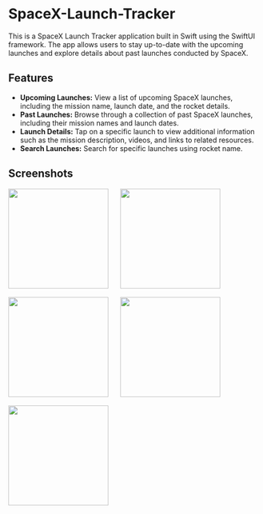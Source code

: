 # SpaceX-Launch-Tracker
This is a SpaceX Launch Tracker application built in Swift using the SwiftUI framework. The app allows users to stay up-to-date with the upcoming launches and explore details about past launches conducted by SpaceX.

## Features
- **Upcoming Launches:** View a list of upcoming SpaceX launches, including the mission name, launch date, and the rocket details.
- **Past Launches:** Browse through a collection of past SpaceX launches, including their mission names and launch dates.
- **Launch Details:** Tap on a specific launch to view additional information such as the mission description, videos, and links to related resources.
- **Search Launches:** Search for specific launches using rocket name.

## Screenshots


<img src="https://github.com/BerkaySimsek1/SpaceX-Launch-Tracker/assets/113512628/8959e187-0a32-4ebe-8041-48d874fd0f4a.png" width="200" style="display: inline-block;">&nbsp;&nbsp;&nbsp;&nbsp;&nbsp;&nbsp;<img src="https://github.com/BerkaySimsek1/SpaceX-Launch-Tracker/assets/113512628/8295e535-8ca4-4398-9dba-31de0b4f31ad.png" width="200" style="display: inline-block;">


<img src="https://github.com/BerkaySimsek1/SpaceX-Launch-Tracker/assets/113512628/e21fa003-e3f9-4fe4-b8c5-581589cb9807.png" width="200" style="display: inline-block;">&nbsp;&nbsp;&nbsp;&nbsp;&nbsp;&nbsp;<img src="https://github.com/BerkaySimsek1/SpaceX-Launch-Tracker/assets/113512628/0f2b31da-5ffb-461b-9a23-56f37de9be93.png" width="200" style="display: inline-block;">

<img src="https://github.com/BerkaySimsek1/SpaceX-Launch-Tracker/assets/113512628/f0de5a49-87b7-4476-b24c-c37c45d4a2bd.png" width="200" style="display: inline-block;">




